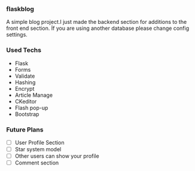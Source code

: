 ### flaskblog
A simple blog project.I just made the backend section for additions to the front end section.
İf you are using another database please change config settings.


### Used Techs
- Flask
- Forms
- Validate
- Hashing
- Encrypt
- Article Manage
- CKeditor
- Flash pop-up
- Bootstrap

### Future Plans

- [ ] User Profile Section 
- [ ] Star system model
- [ ] Other users can show your profile
- [ ] Comment section
